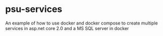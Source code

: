 # psu-services

An example of how to use docker and docker compose to create multiple services in asp.net core 2.0 and a MS SQL server in docker
